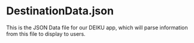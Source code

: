 # DestinationData.json
This is the JSON Data file for our DEIKU app, which will parse information from this file to display to users. 
